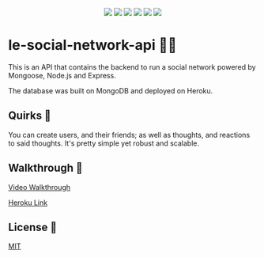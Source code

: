 <p align="center">
    <img src="https://img.shields.io/badge/Javascript-yellow" />
    <img src="https://img.shields.io/badge/Command%20Line-orange" />
    <img src="https://img.shields.io/badge/Node%20JS-purple" >
    <img src="https://img.shields.io/badge/dotenv-blue"  />
    <img src="https://img.shields.io/badge/Express-purple" >
    <img src="https://img.shields.io/badge/Mongoose-red" >
</p>


# le-social-network-api 🧑🏻

This is an API that contains the backend to run a social network powered by Mongoose, Node.js and Express.

The database was built on MongoDB and deployed on Heroku.


## Quirks 🎯

You can create users, and their friends; as well as thoughts, and reactions to said thoughts.
It's pretty simple yet robust and scalable.


## Walkthrough 👀 

[Video Walkthrough](https://youtu.be/8WG6lICWs6U)


[Heroku Link](https://tranquil-lake-76546.herokuapp.com/api/users)


## License 📓
[MIT](https://choosealicense.com/licenses/mit/)
